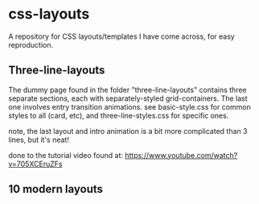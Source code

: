 # css-layouts

A repository for CSS layouts/templates I have come across, for easy reproduction.

## Three-line-layouts

The dummy page found in the folder "three-line-layouts" contains three separate sections, each with separately-styled grid-containers. The last one involves entry transition animations. see basic-style.css for common styles to all (card, etc), and three-line-styles.css for specific ones.

note, the last layout and intro animation is a bit more complicated than 3 lines, but it's neat!

done to the tutorial video found at:
https://www.youtube.com/watch?v=705XCEruZFs

## 10 modern layouts
